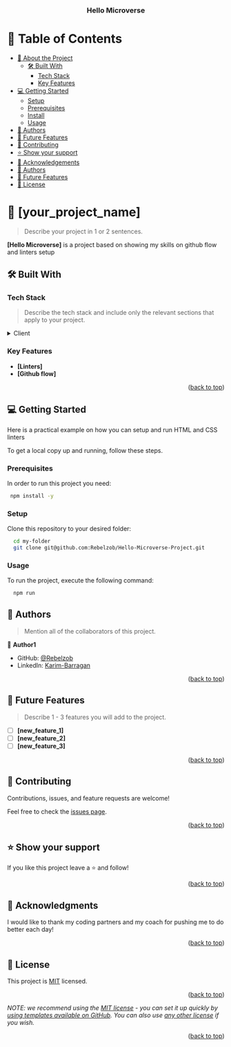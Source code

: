 <a name="#readme-top"></a>

<div align="center">
  <h3><b>Hello Microverse</b></h3>

</div>


# 📗 Table of Contents

- [📖 About the Project](#about-project)
  - [🛠 Built With](#built-with)
    - [Tech Stack](#tech-stack)
    - [Key Features](#key-features)
- [💻 Getting Started](#getting-started)
  - [Setup](#setup)
  - [Prerequisites](#prerequisites)
  - [Install](#install)
  - [Usage](#usage)
- [👥 Authors](#authors)
- [🔭 Future Features](#future-features)
- [🤝 Contributing](#contributing)
- [⭐️ Show your support](#support)
- [🙏 Acknowledgements](#acknowledgements)
- [👥 Authors](#authors)
- [🔭 Future Features](#future-features)
- [📝 License](#license)



# 📖 [your_project_name] <a name="about-project"></a>

> Describe your project in 1 or 2 sentences.

**[Hello Microverse]** is a project based on showing my skills on github flow and linters setup

## 🛠 Built With <a name="built-with"></a>

### Tech Stack <a name="tech-stack"></a>

> Describe the tech stack and include only the relevant sections that apply to your project.

<details>
  <summary>Client</summary>
  <ul>
    <li><a href="https://developer.mozilla.org/en-US/docs/Web/HTML">HTML</a></li>
  </ul>
    <ul>
    <li><a href="https://developer.mozilla.org/en-US/docs/Web/CSS">CSS</a></li>
  </ul>
    </ul>
    <ul>
    <li><a href="https://github.com/microverseinc/linters-config">Linters</a></li>
  </ul>
</details>


### Key Features <a name="key-features"></a>

- **[Linters]**
- **[Github flow]**

<p align="right">(<a href="#readme-top">back to top</a>)</p>



## 💻 Getting Started <a name="getting-started"></a>

Here is a practical example on how you can setup and run HTML and CSS linters

To get a local copy up and running, follow these steps.


### Prerequisites

In order to run this project you need:


```sh
 npm install -y
```




### Setup

Clone this repository to your desired folder:


```sh
  cd my-folder
  git clone git@github.com:Rebelzob/Hello-Microverse-Project.git
```


### Usage

To run the project, execute the following command:


```sh
  npm run
```





## 👥 Authors <a name="authors"></a>

> Mention all of the collaborators of this project.

👤 **Author1**

- GitHub: [@Rebelzob](https://github.com/Rebelzob)
- LinkedIn: [Karim-Barragan](https://www.linkedin.com/in/karim-barragan/)

<p align="right">(<a href="#readme-top">back to top</a>)</p>


## 🔭 Future Features <a name="future-features"></a>



> Describe 1 - 3 features you will add to the project.


- [ ] **[new_feature_1]**
- [ ] **[new_feature_2]**
- [ ] **[new_feature_3]**

<p align="right">(<a href="#readme-top">back to top</a>)</p>


## 🤝 Contributing <a name="contributing"></a>

Contributions, issues, and feature requests are welcome!

Feel free to check the [issues page](https://github.com/Rebelzob/Hello-Microverse-Project/issues).

<p align="right">(<a href="#readme-top">back to top</a>)</p>


## ⭐️ Show your support <a name="support"></a>

If you like this project leave a ⭐️ and follow!

<p align="right">(<a href="#readme-top">back to top</a>)</p>


## 🙏 Acknowledgments <a name="acknowledgements"></a>

I would like to thank my coding partners and my coach for pushing me to do better each day!

<p align="right">(<a href="#readme-top">back to top</a>)</p>


## 📝 License <a name="license"></a>

This project is [MIT](./LICENSE) licensed.


<p align="right">(<a href="#readme-top">back to top</a>)</p>

_NOTE: we recommend using the [MIT license](https://choosealicense.com/licenses/mit/) - you can set it up quickly by [using templates available on GitHub](https://docs.github.com/en/communities/setting-up-your-project-for-healthy-contributions/adding-a-license-to-a-repository). You can also use [any other license](https://choosealicense.com/licenses/) if you wish._

<p align="right">(<a href="#readme-top">back to top</a>)</p>

